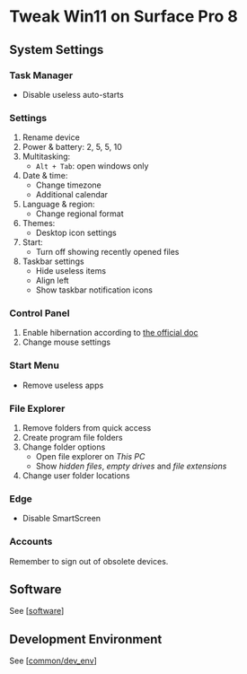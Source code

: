 # Tweak Win11 on Surface Pro 8

## System Settings

### Task Manager

- Disable useless auto-starts

### Settings

1. Rename device
2. Power & battery: 2, 5, 5, 10
3. Multitasking:
   - `Alt + Tab`: open windows only
4. Date & time:
   - Change timezone
   - Additional calendar
5. Language & region:
   - Change regional format
6. Themes:
   - Desktop icon settings
7. Start:
   - Turn off showing recently opened files
8. Taskbar settings
   - Hide useless items
   - Align left
   - Show taskbar notification icons

### Control Panel

1. Enable hibernation according to [the official doc]( https://support.microsoft.com/en-us/windows/shut-down-sleep-or-hibernate-your-pc-2941d165-7d0a-a5e8-c5ad-8c972e8e6eff )
2. Change mouse settings

### Start Menu

- Remove useless apps

### File Explorer

1. Remove folders from quick access
2. Create program file folders
3. Change folder options
   - Open file explorer on *This PC*
   - Show *hidden files*, *empty drives* and *file extensions*
4. Change user folder locations

### Edge

- Disable SmartScreen

### Accounts

Remember to sign out of obsolete devices.

## Software

See [[software]]

## Development Environment

See [[common/dev_env]]

[//begin]: # "Autogenerated link references for markdown compatibility"
[software]: ../common/software.md "Windows Softwares"
[common/dev_env]: ../common/dev_env.md "Development Environment"
[//end]: # "Autogenerated link references"
